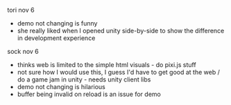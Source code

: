 tori nov 6

* demo not changing is funny
* she really liked when I opened unity side-by-side to show the difference in development experience

sock nov 6

* thinks web is limited to the simple html visuals - do pixi.js stuff
* not sure how I would use this, I guess I'd have to get good at the web / do a game jam in unity - needs unity client libs
* demo not changing is hilarious
* buffer being invalid on reload is an issue for demo